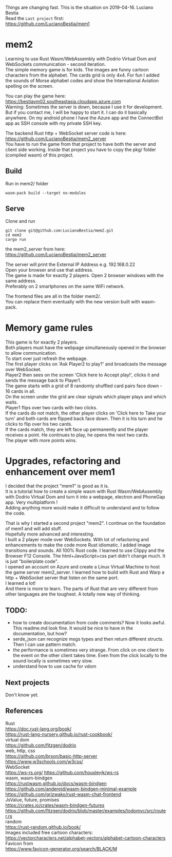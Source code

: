Things are changing fast. This is the situation on 2019-04-16. Luciano Bestia  
Read the `Last project` first:  
https://github.com/LucianoBestia/mem1  
# mem2
Learning to use Rust Wasm/WebAssembly with Dodrio Virtual Dom and WebSockets communication - second iteration.  
The simple memory game is for kids. The images are funny cartoon characters from the alphabet. 
The cards grid is only 4x4. For fun I added the sounds of Morse alphabet codes and 
show the International Aviation spelling on the screen.  
  
You can play the game here:  
https://bestiavm02.southeastasia.cloudapp.azure.com  
Warning: Sometimes the server is down, because I use it for development. But if you contact me, I will be happy to start it. I can do it basically anywhere. On my android phone I have the Azure app and the ConnectBot app as SSH console with my private SSH key.  

The backend Rust http + WebSocket server code is here:  
https://github.com/LucianoBestia/mem2_server  
You have to run the game from that project to have both the server and client side working. Inside that project you have to copy the pkg/ folder (compiled wasm) of this project.  
## Build
Run in mem2/ folder  
```
wasm-pack build --target no-modules  
```
## Serve
Clone and run 
```
git clone git@github.com:LucianoBestia/mem2.git
cd mem2
cargo run
```
the mem2_server from here:  
https://github.com/LucianoBestia/mem2_server  
  
The server will print the External IP Address e.g. 192.168.0.22  
Open your browser and use that address.  
The game is made for exactly 2 players. Open 2 browser windows with the same address.  
Preferably on 2 smartphones on the same WiFi network.  
  
The frontend files are all in the folder mem2/.  
You can replace them eventually with the new version built with wasm-pack.  
  
# Memory game rules
This game is for exactly 2 players.  
Both players must have the webpage simultaneously opened in the browser to allow communication.  
To start over just refresh the webpage.  
The first player clicks on 'Ask Player2 to play?' and broadcasts the message over WebSocket.  
Player2 then sees on the screen 'Click here to Accept play!', clicks it and sends the message back to Player1.  
The game starts with a grid of 8 randomly shuffled card pairs face down - 16 cards in all.  
On the screen under the grid are clear signals which player plays and which waits.  
Player1 flips over two cards with two clicks.  
If the cards do not match, the other player clicks on 'Click here to Take your turn' and both cards are flipped back face down. Then it is his turn and he clicks to flip over his two cards.  
If the cards match, they are left face up permanently and the player receives a point. He continues to play, he opens the next two cards.  
The player with more points wins.  

# Upgrades, refactoring and enhancement over mem1
I decided that the project "mem1" is good as it is.  
It is a tutorial how to create a simple wasm with Rust Wasm/WebAssembly with Dodrio Virtual Dom and turn it into a webpage, electron and PhoneGap app. Very multiplatform !  
Adding anything more would make it difficult to understand and to follow the code.  
  
That is why I started a second project "mem2". I continue on the foundation of mem1 and will add stuff.  
Hopefully more advanced and interesting.  
I built a 2 player mode over WebSockets. With lot of refactoring and enhancements to make the code more Rust idiomatic. I added image transitions and sounds. All 100% Rust code. I learned to use Clippy and the Browser F12 Console. The html+JavaScript+css part didn't change much. It is just "boilerplate code".  
I opened an account on Azure and create a Linux Virtual Machine to host the game server mem2_server. I learned how to build with Rust and Warp a http + WebSocket server that listen on the same port.  
I learned a lot!  
And there is more to learn. The parts of Rust that are very different from other languages are the toughest. A totally new way of thinking.  

## TODO:
- how to create documentation from code comments? Now it looks awful. This readme.md look fine. It would be nice to have in the documentation, but how?  
- serde_json can recognize msgs types and then return different structs. Then I can use pattern match.  
- the performance is sometimes very strange. From click on one client to the event on the other client takes time. Even from the click locally to the sound locally is sometimes very slow.  
- understand how to use cache for vdom  
## Next projects
Don't know yet.  
## References
Rust  
https://doc.rust-lang.org/book/  
https://rust-lang-nursery.github.io/rust-cookbook/  
virtual dom  
https://github.com/fitzgen/dodrio  
web, http, css  
https://github.com/brson/basic-http-server  
https://www.w3schools.com/w3css/  
WebSocket  
https://ws-rs.org/
https://github.com/housleyjk/ws-rs  
wasm, wasm-bindgen  
https://rustwasm.github.io/docs/wasm-bindgen  
https://github.com/anderejd/wasm-bindgen-minimal-example  
https://github.com/grizwako/rust-wasm-chat-frontend  
JsValue, future, promises  
https://crates.io/crates/wasm-bindgen-futures  
https://github.com/fitzgen/dodrio/blob/master/examples/todomvc/src/router.rs  
random  
https://rust-random.github.io/book/  
Images included free cartoon characters:  
https://vectorcharacters.net/alphabet-vectors/alphabet-cartoon-characters  
Favicon from  
https://www.favicon-generator.org/search/BLACK/M  

